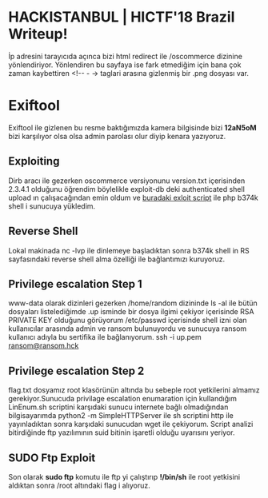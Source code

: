 # HACKISTANBUL | HICTF'18 Brazil Writeup!

İp adresini tarayıcıda açınca bizi html redirect ile /oscommerce dizinine yönlendiriyor.
Yönlendiren bu sayfaya ise fark etmediğim için bana çok zaman kaybettiren <!-- - -> taglari arasına gizlenmiş bir .png dosyası var.

# Exiftool

Exiftool ile gizlenen bu resme baktığımızda kamera bilgisinde bizi **12aN5oM** bizi karşılıyor olsa olsa admin parolası olur diyip kenara yazıyoruz.

## Exploiting

Dirb aracı ile gezerken oscommerce versiyonunu version.txt içerisinden 2.3.4.1 olduğunu öğrendim böylelikle
exploit-db deki authenticated shell upload ın çalışacağından emin oldum ve [buradaki exloit script](https://www.exploit-db.com/exploits/43191/) ile php b374k shell i sunucuya yükledim.

## Reverse Shell

Lokal makinada nc -lvp ile dinlemeye başladıktan sonra b374k shell in RS sayfasındaki reverse shell alma özelliği ile bağlantımızı kuruyoruz.

## Privilege escalation Step 1

www-data olarak dizinleri gezerken /home/random dizininde ls -al  ile bütün dosyaları listelediğimde .up isminde bir dosya ilgimi çekiyor içerisinde RSA PRIVATE KEY olduğunu görüyorum /etc/passwd içerisinde shell izni olan kullanıcılar arasında admin ve ransom bulunuyordu ve sunucuya ransom kullanıcı adıyla bu sertifika ile bağlanıyorum.
ssh -i up.pem ransom@ransom.hck

## Privilege escalation Step 2

flag.txt dosyamız root klasörünün altında bu sebeple root yetkilerini almamız gerekiyor.Sunucuda privilage escalation enumaration için kullandığım LinEnum.sh scriptini karşıdaki sunucu internete bağlı olmadığından bilgisayarımda python2 -m SimpleHTTPServer ile sh scriptini http ile yayınladıktan sonra karşıdaki sunucudan wget ile çekiyorum. Script analizi bitirdiğinde ftp yazılımının suid bitinin işaretli olduğu uyarısını yeriyor.

## SUDO Ftp Exploit

Son olarak **sudo ftp** komutu ile ftp yi çalıştırıp **!/bin/sh** ile root yetkisini aldıktan sonra /root altındaki flag i alıyoruz.
